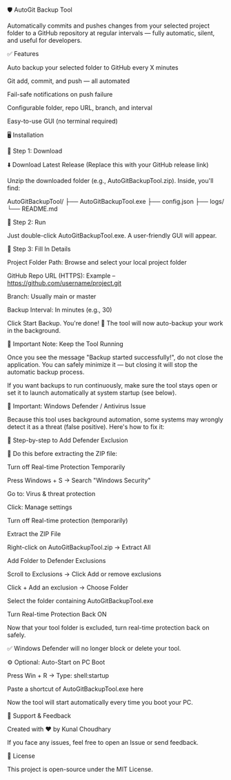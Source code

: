 🛡️ AutoGit Backup Tool

Automatically commits and pushes changes from your selected project folder to a GitHub repository at regular intervals — fully automatic, silent, and useful for developers.

✅ Features

Auto backup your selected folder to GitHub every X minutes

Git add, commit, and push — all automated

Fail-safe notifications on push failure

Configurable folder, repo URL, branch, and interval

Easy-to-use GUI (no terminal required)

🖥️ Installation

🔹 Step 1: Download

⬇️ Download Latest Release (Replace this with your GitHub release link)

Unzip the downloaded folder (e.g., AutoGitBackupTool.zip). Inside, you'll find:

AutoGitBackupTool/
├── AutoGitBackupTool.exe
├── config.json
├── logs/
└── README.md

🔹 Step 2: Run

Just double-click AutoGitBackupTool.exe. A user-friendly GUI will appear.

🔹 Step 3: Fill In Details

Project Folder Path: Browse and select your local project folder

GitHub Repo URL (HTTPS): Example – https://github.com/username/project.git

Branch: Usually main or master

Backup Interval: In minutes (e.g., 30)

Click Start Backup. You're done! 🔁 The tool will now auto-backup your work in the background.

📌 Important Note: Keep the Tool Running

Once you see the message "Backup started successfully!", do not close the application. You can safely minimize it — but closing it will stop the automatic backup process.

If you want backups to run continuously, make sure the tool stays open or set it to launch automatically at system startup (see below).

🛑 Important: Windows Defender / Antivirus Issue

Because this tool uses background automation, some systems may wrongly detect it as a threat (false positive). Here's how to fix it:

🔐 Step-by-step to Add Defender Exclusion

🛑 Do this before extracting the ZIP file:

Turn off Real-time Protection Temporarily

Press Windows + S → Search "Windows Security"

Go to: Virus & threat protection

Click: Manage settings

Turn off Real-time protection (temporarily)

Extract the ZIP File

Right-click on AutoGitBackupTool.zip → Extract All

Add Folder to Defender Exclusions

Scroll to Exclusions → Click Add or remove exclusions

Click + Add an exclusion → Choose Folder

Select the folder containing AutoGitBackupTool.exe

Turn Real-time Protection Back ON

Now that your tool folder is excluded, turn real-time protection back on safely.

✅ Windows Defender will no longer block or delete your tool.

⚙️ Optional: Auto-Start on PC Boot

Press Win + R → Type: shell:startup

Paste a shortcut of AutoGitBackupTool.exe here

Now the tool will start automatically every time you boot your PC.

💬 Support & Feedback

Created with ❤️ by Kunal Choudhary

If you face any issues, feel free to open an Issue or send feedback.

📜 License

This project is open-source under the MIT License.

